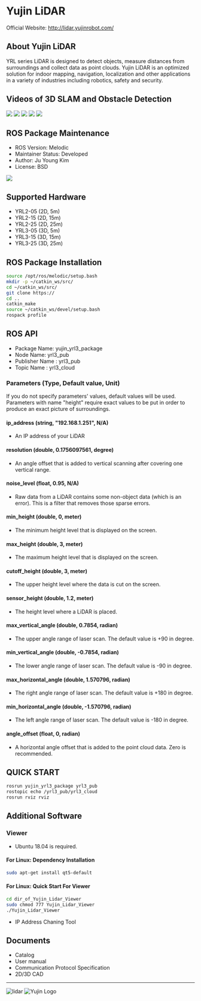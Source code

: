 # Yujin LiDAR
Official Website: http://lidar.yujinrobot.com/

## About Yujin LiDAR

YRL series LiDAR is designed to detect objects, measure distances from surroundings and collect data as point clouds. Yujin LiDAR is an optimized solution for indoor mapping, navigation, localization and other applications in a variety of industries including robotics, safety and security.
## Videos of 3D SLAM and Obstacle Detection
![](slam_F1.gif)
![](slam_F1_2.gif)
![](od_1.gif)
![](od_2.gif)
![](od_3.gif)

## ROS Package Maintenance

- ROS Version: Melodic
- Maintainer Status: Developed
- Author: Ju Young Kim
- License: BSD

![](ros_driver.gif)

## Supported Hardware

- YRL2-05 (2D, 5m)
- YRL2-15 (2D, 15m)
- YRL2-25 (2D, 25m)
- YRL3-05 (3D, 5m)
- YRL3-15 (3D, 15m)
- YRL3-25 (3D, 25m)

## ROS Package Installation

```bash
source /opt/ros/melodic/setup.bash
mkdir -p ~/catkin_ws/src/
cd ~/catkin_ws/src/
git clone https://
cd ..
catkin_make
source ~/catkin_ws/devel/setup.bash
rospack profile
```

## ROS API
- Package Name: yujin_yrl3_package
- Node Name: yrl3_pub
- Publisher Name : yrl3_pub
- Topic Name : yrl3_cloud
### Parameters (Type, Default value, Unit)
If you do not specify parameters' values, default values will be used. Parameters with name "height" require exact values to be put in order to produce an exact picture of surroundings.
#### ip_address (string, "192.168.1.251", N/A)
- An IP address of your LiDAR
#### resolution (double, 0.1756097561, degree)
- An angle offset that is added to vertical scanning after covering one vertical range.
#### noise_level (float, 0.95, N/A)
- Raw data from a LiDAR contains some non-object data (which is an error). This is a filter that removes those sparse errors.
#### min_height (double, 0, meter)
- The minimum height level that is displayed on the screen.
#### max_height (double, 3, meter)
- The maximum height level that is displayed on the screen.
#### cutoff_height (double, 3, meter)
- The upper height level where the data is cut on the screen. 
#### sensor_height (double, 1.2, meter)
- The height level where a LiDAR is placed.
#### max_vertical_angle (double, 0.7854, radian)
- The upper angle range of laser scan. The default value is +90 in degree.
#### min_vertical_angle (double, -0.7854, radian)
- The lower angle range of laser scan. The default value is -90 in degree.
#### max_horizontal_angle (double, 1.570796, radian)
- The right angle range of laser scan. The default value is +180 in degree.
#### min_horizontal_angle (double, -1.570796, radian)
- The left angle range of laser scan. The default value is -180 in degree.
#### angle_offset (float, 0, radian)
- A horizontal angle offset that is added to the point cloud data. Zero is recommended.

## QUICK START
```bash
rosrun yujin_yrl3_package yrl3_pub
rostopic echo /yrl3_pub/yrl3_cloud
rosrun rviz rviz
```
## Additional Software
### Viewer
- Ubuntu 18.04 is required.
#### For Linux: Dependency Installation
```bash
sudo apt-get install qt5-default
```
#### For Linux: Quick Start For Viewer
```bash
cd dir_of_Yujin_Lidar_Viewer
sudo chmod 777 Yujin_Lidar_Viewer
./Yujin_Lidar_Viewer
```

- IP Address Chaning Tool
## Documents
- Catalog
- User manual
- Communication Protocol Specification
- 2D/3D CAD

------------------------------------------------------------------------
![lidar](https://upload.wikimedia.org/wikipedia/commons/2/22/Yujin_lidar.jpg "Yujin Lidar")
![Yujin Logo](https://upload.wikimedia.org/wikipedia/commons/0/0f/Yujinrobot_logo.png "Yujin Logo")
